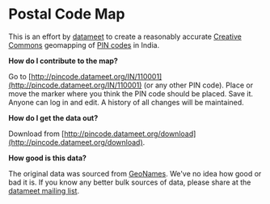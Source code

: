 Postal Code Map
===============

This is an effort by [datameet](http://www.datameet.org) to create a reasonably accurate
[Creative Commons](http://creativecommons.org/licenses/by/3.0/) geomapping of
[PIN codes](http://en.wikipedia.org/wiki/Postal_Index_Number) in India.

**How do I contribute to the map?**

Go to [http://pincode.datameet.org/IN/110001](http://pincode.datameet.org/IN/110001) (or any other PIN code).
Place or move the marker where you think the PIN code should be placed. Save it.
Anyone can log in and edit. A history of all changes will be maintained.

**How do I get the data out?**

Download from [http://pincode.datameet.org/download](http://pincode.datameet.org/download).

**How good is this data?**

The original data was sourced from <a href="http://download.geonames.org/export/zip/">GeoNames</a>. We've no idea how good or bad it is.
If you know any better bulk sources of data, please share at the <a href="https://groups.google.com/group/datameet">datameet mailing list</a>.

